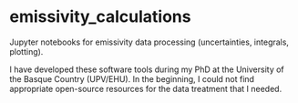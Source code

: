 # emissivity_calculations
Jupyter notebooks for emissivity data processing (uncertainties, integrals, plotting).

I have developed these software tools during my PhD at the University of the Basque Country (UPV/EHU). In the beginning, I could not find appropriate open-source resources for the data treatment that I needed.
